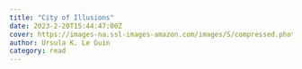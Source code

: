 ```yaml
---
title: "City of Illusions"
date: 2023-2-20T15:44:47:00Z
cover: https://images-na.ssl-images-amazon.com/images/S/compressed.photo.goodreads.com/books/1382955526i/201889.jpg
author: Ursula K. Le Guin
category: read
---
```

